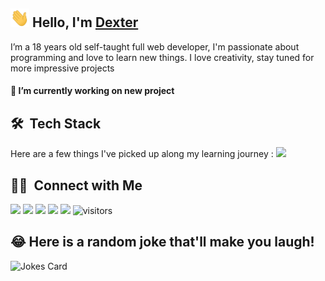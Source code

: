 ## <img src="https://raw.githubusercontent.com/ABSphreak/ABSphreak/master/gifs/Hi.gif" width="30px" height="30px"> Hello, I'm [Dexter](https://discord.com/users/780079091172900884)

I’m a 18 years old self-taught full web developer, I'm passionate about programming and love to learn new things. I love creativity, stay tuned for more impressive projects

#### 🔭 I’m currently working on new project

## 🛠 &nbsp;Tech Stack

Here are a few things I've picked up along my learning journey : 
 <img src="https://skillicons.dev/icons?i=html,css,javascript,tailwindcss,nextjs,react,github,mongodb,github,linkedin,nodejs,git,express,fastifyjs,vue,linux,heroku,bootstrap,css,discord,discordbots,git,github,markdown,nginx,nuxtjs,typescript,vscode,visualstudio,html5,css3,ubuntu&theme=dark" />

## 🤝🏻 &nbsp;Connect with Me

<a href="https://discord.com/users/780079091172900884"><img src="https://img.shields.io/badge/Discord-7289DA?style=for-the-badge&logo=discord&logoColor=white"/></a>
<a href="mailto:ahmedsabry5364@gmail.com"><img src="https://img.shields.io/badge/Gmail-D14836?style=for-the-badge&logo=gmail&logoColor=white"/></a>
<a href="https://twitter.com/dexterdoesdev"><img src="https://img.shields.io/badge/Twitter-1DA1F2?style=for-the-badge&logo=twitter&logoColor=white"/></a>
<a href="https://github.com/DexterTheDev/"><img src="https://img.shields.io/badge/GitHub-100000?style=for-the-badge&logo=github&logoColor=white"/></a>
<a href="https://paypal.me/dexterthedev"><img src="https://img.shields.io/badge/PayPal-00457C?style=for-the-badge&logo=paypal&logoColor=white"/></a>
![visitors](https://visitor-badge.laobi.icu/badge?page_id=DexterTheDev)

## 😂 Here is a random joke that'll make you laugh!
![Jokes Card](https://readme-jokes.vercel.app/api)

